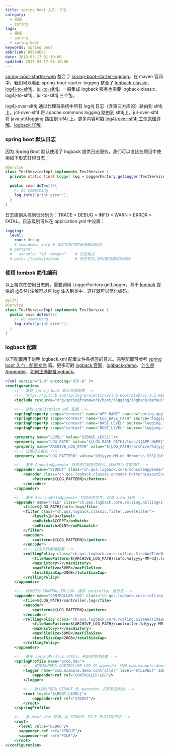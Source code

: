 ```yaml
---
title: spring boot 入门：日志
category:
  - 后端
  - spring
tags:
  - 后端
  - spring
  - spring boot
keywords: spring boot
abbrlink: 89954b97
date: 2019-03-17 01:10:00
updated: 2019-03-17 01:10:00
---
```


[spring-boot-starter-web](https://mvnrepository.com/artifact/org.springframework.boot/spring-boot-starter-web) 整合了 [spring-boot-starter-logging](https://mvnrepository.com/artifact/org.springframework.boot/spring-boot-starter-logging)。在 maven 官网中，我们可以看到 spring-boot-starter-logging 整合了 [logback-classic](https://mvnrepository.com/artifact/ch.qos.logback/logback-classic)、[log4j-to-slf4j](https://mvnrepository.com/artifact/org.apache.logging.log4j/log4j-to-slf4j)、[jul-to-slf4j](https://mvnrepository.com/artifact/org.slf4j/jul-to-slf4j)。一般集成 logback 服务也需要 logback-classic、log4j-to-slf4j、jul-to-slf4j 三个包。

log4j-over-slf4j 通过代理将系统中所有 log4j 日志（含第三方库的）路由到 slf4j上。jcl-over-slf4 将 apache commons logging 路由到 slf4j上。jul-over-slf4 将 java.util.logging 路由到 slf4j 上。更多内容可戳 [log4j-over-slf4j 工作原理详解](https://blog.csdn.net/john1337/article/details/76152906)、[logback 详解](https://blog.csdn.net/Sadlay/article/details/88732271)。

### spring boot 默认日志

因为 Spring Boot 默认使用了 logback 提供日志服务，我们可以直接在项目中使用如下形式打印日志：

```java
@Service
class TestServiceImpl implements TestService {
  private static final Logger log = LoggerFactory.getLogger(TestService.class);

  public void doTest(){
    // do something
    log.info("print error");
  }
}
```

日志级别从高到低分别为：TRACE < DEBUG < INFO < WARN < ERROR < FATAL。日志级别可以在 application.yml 中设置：

```yml
logging:
  level:
    root: debug
    # com.demo: info # 设定工程包的日志输出级别
  # pattern:
  #   console: "%d -%msg%n"    # 日志格式
  # path: /log/data/demo       # 日志文件,绝对路径或相对路径
```

### 使用 lombok 简化编码

以上每次在使用日志前，需要调用 LoggerFactory.getLogger，基于 [lombok](https://mvnrepository.com/artifact/org.projectlombok/lombok/1.18.12) 提供的 @Slf4j 注解可以将 log 注入到类中，这样就可以简化编码。

```java
@Slf4j
@Service
class TestServiceImpl implements TestService {
  public void doTest(){
    // do something
    log.info("print error");
  }
}
```

### logback 配置

以下配置用于说明 logback.xml 配置文件各标签的意义。完整配置可参考 [spring boot 入门：配置文件](/archives/6fd0dc6f/) 篇。更多可戳 [logback 官网](http://logback.qos.ch/demo.html)、[logback-demo](https://github.com/qos-ch/logback-demo)、[什么是 Appender](https://www.cnblogs.com/yw0219/p/9361040.html)、[如何正确配置logback](https://zhuanlan.zhihu.com/p/100713439)。

```xml
<?xml version="1.0" encoding="UTF-8" ?>
<configuration>
    <!-- 集成 spring boot 默认日志配置 -->
    <!-- https://github.com/spring-projects/spring-boot/blob/v1.4.2.RELEASE/spring-boot/src/main/resources/org/springframework/boot/logging/logback/defaults.xml -->
    <include resource="org/springframework/boot/logging/logback/defaults.xml"/>

    <!-- 读取 application.yml 配置 -->
    <springProperty scope="context" name="APP_NAME" source="spring.application.name"/>
    <springProperty scope="context" name="LOG_BASE_PATH" source="logging.file.path"/>
    <springProperty scope="context" name="BASE_LEVEL" source="logging.level.all"/>
    <springProperty scope="context" name="ROOT_LEVEL" source="logging.level.root"/>

    <property name="LEVEL" value="${BASE_LEVEL}"/>
    <property name="LOG_PATH" value="${LOG_BASE_PATH}/logs/${APP_NAME}"/>
    <property name="ARCHIVE_LOG_PATH" value="${LOG_PATH}/archive/%d{yyyy-MM-dd}"/>
    <!-- 设置日志格式 -->
    <property name="LOG_PATTERN" value="%d{yyyy-MM-dd HH:mm:ss.SSS}|%X{traceId}| %-5level %logger{80} - %msg%n"/>

    <!-- 基于 ConsoleAppender 将日志打印到控制台，标识符为 STDOUT -->
    <appender name="STDOUT" class="ch.qos.logback.core.ConsoleAppender">
        <encoder class="ch.qos.logback.classic.encoder.PatternLayoutEncoder">
            <Pattern>${LOG_PATTERN}</Pattern>
        </encoder>
    </appender>

    <!-- 基于 RollingFileAppender 打印日志文件，过滤 info 日志 -->
    <appender name="FILE" class="ch.qos.logback.core.rolling.RollingFileAppender">
        <file>${LOG_PATH}/info.log</file>
        <filter class="ch.qos.logback.classic.filter.LevelFilter">
            <level>INFO</level>
            <onMatch>ACCEPT</onMatch>
            <onMismatch>DENY</onMismatch>
        </filter>
        <encoder>
            <pattern>${LOG_PATTERN}</pattern>
        </encoder>
        <!-- 日志文件策略配置 -->
        <rollingPolicy class="ch.qos.logback.core.rolling.SizeAndTimeBasedRollingPolicy">
            <fileNamePattern>${ARCHIVE_LOG_PATH}/info.%d{yyyy-MM-dd}.log.%i</fileNamePattern>
            <maxHistory>7</maxHistory>
            <maxFileSize>50MB</maxFileSize>
            <totalSizeCap>20GB</totalSizeCap>
        </rollingPolicy>
    </appender>

    <!-- 标识符为 CONTROLLER-LOG，缓存 controller 层日志 -->
    <appender name="CONTROLLER-LOG" class="ch.qos.logback.core.rolling.RollingFileAppender">
        <file>${LOG_PATH}/controller.log</file>
        <encoder>
            <pattern>${LOG_PATTERN}</pattern>
        </encoder>
        <rollingPolicy class="ch.qos.logback.core.rolling.SizeAndTimeBasedRollingPolicy">
            <fileNamePattern>${ARCHIVE_LOG_PATH}/controller.%d{yyyy-MM-dd}.log.%i</fileNamePattern>
            <maxHistory>7</maxHistory>
            <maxFileSize>50MB</maxFileSize>
            <totalSizeCap>20GB</totalSizeCap>
        </rollingPolicy>
    </appender>

    <!-- 基于 springProfile 对线上、开发环境作处理 -->
    <springProfile name="prod,dev">
        <!-- 使用标识符为 CONTROLLER-LOG 的 appender 打印 com.example.demo.controller 层日志 -->
        <logger name="com.example.demo.controller" level="${LEVEL}" additivity="false">
            <appender-ref ref="CONTROLLER-LOG"/>
        </logger>

        <!-- 默认标识符为 STDOUT 的 appender，打印到控制台 -->
        <root level="${ROOT_LEVEL}">
            <appender-ref ref="STDOUT"/>
        </root>
    </springProfile>

    <!-- 非 prod、dev 环境，以 STDOUT、FILE 形式打印日志 -->
    <root>
      <level value="DEBUG"/>
      <appender-ref ref="STDOUT"/>
      <appender-ref ref="FILE"/>
    </root>
</configuration>
```